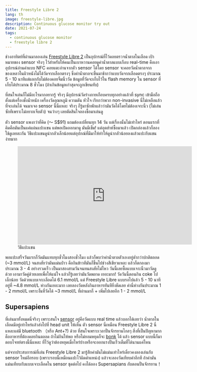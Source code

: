 ```yaml
---
title: Freestyle Libre 2
lang: th
image: freestyle-libre.jpg
description: Continuous glucose monitor try out
date: 2021-07-24
tags:
  - continuous glucose monitor
  - freestyle libre 2
---
```


ช่วงอาทิตย์ที่ผ่านมาลองเล่น [Freestyle Libre 2](https://www.freestyle.abbott/us-en/products/freestyle-libre-2.html) เป็นอุปกรณ์ที่ไว้คอยตรวจน้ำตาลในเลือด เป้าหมายของ sensor จริงๆ ไว้สำหรับให้คนเป็นเบาหวานคอยดูค่าน้ำตาลแบบเกือบ real-time คือเอาอุปกรณ์อ่านค่าแบบ NFC คอยแตะอ่านจากตัว sensor ได้โดย sensor จะคอยวัดน้ำตาลจากของเหลวในผิวหนังไม่ได้วัดจากเลือกตรงๆ ซึ่งค่าน้ำตาลจะขึ้นมาช้ากว่าแบบวัดจากเลือดตรงๆ ประมาณ 5 - 10 นาทีแต่แลกกับไม่ต้องคอยจิ้มนิ้ววัด ข้อมูลที่วัดจะเก็บไว้ใน flash memory ใน sensor ที่เก็บได้ประมาณ 8 ชั่วโมง (ถ้าเกินข้อมูลเก่าสุดจะถูกเขียนทับ)

ที่สนใจเล่นก็ไม่มีอะไรมากอยากรู้ จริงๆ มีอุปกรณ์วัดร่างกายเกือบครบทุกอย่างแล้วที่ sync เข้ามือถือตั้งแต่เครื่องชั่งน้ำหนัก เครื่องวัดอุณหภูมิ ความดัน หัวใจ เรียกว่าพวก non-invasive นี่ไม่เหลือแล้วที่จะเล่นได้ จนมาเจอ sensor นี้นี่แหละ จริงๆ ก็รู้มาซักพักแล้วว่ามันวัดได้โดยไม่ต้องเจาะนิ้ว (ไม่เล่นซักทีเพราะไม่อยากเจ็บตัว) จนว่างๆ เลยตัดสินใจลองซื้อมาเล่นดู

ตัว sensor แพงกว่าที่คิด (～ S$91) แถมต้องเปลี่ยนทุก 14 วัน แต่เรื่องนั้นไม่เท่าไหร่ ตอนแรกที่คิดคือมันเป็นแค่แผ่นแปะแขน แต่พอเปิดออกมาดู มันมีเข็ม! แต่อุตส่าห์ซื้อมาแล้ว เปิดกล่องแล้วก็ลองใช้ดูเลยละกัน วิธีแปะแขนดูน่ากลัวเล็กน้อยแต่อุปกณ์ที่มีมาให้ทำให้ดูน่ากลัวน้อยลงแล้วแปะกับแขนง่ายมาก

<figure style="display: flex; flex-direction: column">
  <iframe width="560" height="315" src="https://www.youtube.com/embed/bY27y1zjGfs" title="YouTube video player" frameborder="0" allow="accelerometer; autoplay; clipboard-write; encrypted-media; gyroscope; picture-in-picture" allowfullscreen></iframe>
  <figcaption>วิธีแปะแขน</figcaption>
</figure>

พอแปะเสร็จวันแรกก็วัดมันแทบทุกชั่วโมงสองชั่วโมง แล้วก็พบว่าค่าน้ำตาลตัวเองอยู่ต่ำกว่าปกติตลอด (~3 mmol/L) จนสงสัยว่ามันแม่นป่าว คือกินข้าวทีมันก็ขึ้นไปช่วงสีเขียวแหละ แล้วก็ตกลงมาประมาณ 3 - 4 อย่างรวดเร็ว เป็นมาสองสามวันจนทนสงสัยไม่ไหว วันนี้เลยซื้อแบบเจาะนิ้วมาวัดดูด้วย เอามาวัดคู่ด้วยเลยเพื่อให้แน่ใจ แล้วก็รู้เลยว่ามันวัดพลาด เยอะมาก! วัดวันนี้ตอนกิน coke ไปเล็กน้อย วัดด้วยแบบเจาะเลือดได้ 6.1 mmol/L แต่ Freestyle Libre แบบรอไปแล้ว 5 - 10 นาทีอยู่ที่ ~4.8 mmol/L ห่างกันเยอะมาก เลยลองวัดหลังกินอาหารทันทียิ่งชัดเลย ค่านี่ห่างกันประมาณ 1 - 2 mmol/L เพราะงั้นที่วัดได้ ~3 mmol/L ที่ผ่านมาก็ + เพิ่มไปเลยอีก 1 - 2 mmol/L

## Supersapiens

ที่เล่นมาทั้งหมดนี่จริงๆ เพราะสนใจ [sensor](https://www.supersapiens.com/en-EN/) อยู่คือวัดแบบ real time แล้วบอกได้เลยว่า น้ำตาลในเลือดมีอยู่เท่าไหร่แล้วส่งไปที่ head unit ให้เห็น ตัว sensor นี่เหมือน Freestyle Libre 2 นี่แหละแต่มี bluetooth （หรือ Ant+?) ด้วย ที่สนใจเพราะเวลาปั่นจักรยานไกลๆ สิ่งที่เป็นปัญหามากคืออาหารที่ต้องคอยกินตลอด ถ้าไม่กินให้พอ หรือไม่ยอมหยุดก็จะ [bonk](https://www.ride25.com/cycling-blog/bonking-birds-bees/) ได้ แล้ว sensor แบบนี้ก็มาตอบโจทย์ตรงนี้นี่แหละ ที่ไว้ดูว่าต้องหยุดเมื่อไหร่บ้างหรือจะออกแรงปั่นเร็วเต็มที่ได้นานแค่ไหน

แต่จากประสบการณ์ที่เล่น Freestyle Libre 2 มารู้สึกค่ามันไม่แม่นเท่าไหร่เดี๋ยวคงลองเล่นกับ sensor ใหม่อีกรอบ (เพราะรอบนี้เหมือนแปะไว้ผิดตำแหน่ง) แล้วจะลองวัดเทียบค่าอีกที ถ้าค่ามันแม่นเทียบกับแบบเจาะเลือดใน sensor ชุดต่อไป คงได้ลอง Supersapians กับตอนปั่นจักรยาน！
